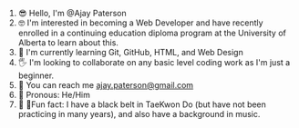1.  😎  Hello, I'm @Ajay Paterson
2.  🤓  I'm interested in becoming a Web Developer and have recently enrolled in a continuing education diploma program at the University of Alberta to learn about this.
3.  🔰  I'm currently learning Git, GitHub, HTML, and Web Design
4.  🖐️  I'm looking to collaborate on any basic level coding work as I'm just a beginner.
5.  📧  You can reach me ajay.paterson@gmail.com
6.  👦  Pronous: He/Him
7.  👀 🎵Fun fact: I have a black belt in TaeKwon Do (but have not been practicing in many years), and also have a background in music.
